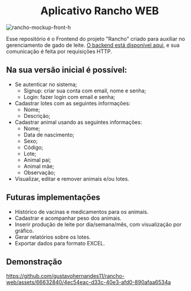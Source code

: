 <h1 align="center">Aplicativo Rancho WEB</h1>

![rancho-mockup-front-h](https://github.com/gustavohernandes11/rancho-web/assets/66632840/d82e5ab3-9d01-46a0-a25a-d57b7ab7299d)

Esse repositório é o Frontend do projeto "Rancho" criado para auxiliar no gerenciamento de gado de leite. [O backend está disponível aqui](https://github.com/gustavohernandes11/rancho-api), e sua comunicação é feita por requisições HTTP.

## Na sua versão inicial é possível:

-   Se autenticar no sistema;
    -   Signup: criar sua conta com email, nome e senha;
    -   Login: fazer login com email e senha;
-   Cadastrar lotes com as seguintes informações:
    -   Nome;
    -   Descrição;
-   Cadastrar animal usando as seguintes informações:
    -   Nome;
    -   Data de nascimento;
    -   Sexo;
    -   Código;
    -   Lote;
    -   Animal pai;
    -   Animal mãe;
    -   Observação;
-   Visualizar, editar e remover animais e/ou lotes.

## Futuras implementações

-   Histórico de vacinas e medicamentos para os animais.
-   Cadastrar e acompanhar peso dos animais.
-   Inserir produção de leite por dia/semana/mês, com visualização por gráfico.
-   Gerar relatórios sobre os lotes.
-   Exportar dados para formato EXCEL.

## Demonstração

https://github.com/gustavohernandes11/rancho-web/assets/66632840/4ec54eac-d33c-40e3-afd0-890afaa6534a

